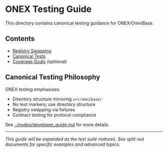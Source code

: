 <!-- === OmniNode:Metadata ===
<!-- metadata_version: 0.1.0 -->
<!-- protocol_version: 0.1.0 -->
<!-- owner: OmniNode Team -->
<!-- copyright: OmniNode Team -->
<!-- schema_version: 0.1.0 -->
<!-- name: README.md -->
<!-- version: 1.0.0 -->
<!-- uuid: 38f98629-2efd-4d8d-a18b-9058859794d0 -->
<!-- author: OmniNode Team -->
<!-- created_at: 2025-05-21T12:41:40.162595 -->
<!-- last_modified_at: 2025-05-21T16:42:46.055419 -->
<!-- description: Stamped by ONEX -->
<!-- state_contract: state_contract://default -->
<!-- lifecycle: active -->
<!-- hash: 867a8111a25897eb1d5be4aaeccb94dc56bdb01b79cf77ac4c03f81b82429a06 -->
<!-- entrypoint: {'type': 'python', 'target': 'README.md'} -->
<!-- runtime_language_hint: python>=3.11 -->
<!-- namespace: onex.stamped.README -->
<!-- meta_type: tool -->
<!-- === /OmniNode:Metadata === -->

<!-- === OmniNode:Metadata ===
<!-- metadata_version: 0.1.0 -->
<!-- protocol_version: 0.1.0 -->
<!-- owner: OmniNode Team -->
<!-- copyright: OmniNode Team -->
<!-- schema_version: 0.1.0 -->
<!-- name: README.md -->
<!-- version: 1.0.0 -->
<!-- uuid: 5b10bb37-2c24-4c1e-a9bd-c233bfc624e0 -->
<!-- author: OmniNode Team -->
<!-- created_at: 2025-05-21T12:33:43.437942 -->
<!-- last_modified_at: 2025-05-21T16:39:56.742521 -->
<!-- description: Stamped by ONEX -->
<!-- state_contract: state_contract://default -->
<!-- lifecycle: active -->
<!-- hash: 33fefc36cc2b4d4b26cc19705445f5df686b57b3d920f30852f075d46ed8a92f -->
<!-- entrypoint: {'type': 'python', 'target': 'README.md'} -->
<!-- runtime_language_hint: python>=3.11 -->
<!-- namespace: onex.stamped.README -->
<!-- meta_type: tool -->
<!-- === /OmniNode:Metadata === -->

<!-- === OmniNode:Metadata ===
<!-- metadata_version: 0.1.0 -->
<!-- protocol_version: 0.1.0 -->
<!-- owner: OmniNode Team -->
<!-- copyright: OmniNode Team -->
<!-- schema_version: 0.1.0 -->
<!-- name: README.md -->
<!-- version: 1.0.0 -->
<!-- uuid: 2ca7ccca-168b-437d-b2c3-be3aad0f65d2 -->
<!-- author: OmniNode Team -->
<!-- created_at: 2025-05-21T09:28:42.665149 -->
<!-- last_modified_at: 2025-05-21T16:24:00.310938 -->
<!-- description: Stamped by ONEX -->
<!-- state_contract: state_contract://default -->
<!-- lifecycle: active -->
<!-- hash: 371af1317a13e22a02b98ba016ad48d0dbbb82a3e866f2e27fbaa324df84d463 -->
<!-- entrypoint: {'type': 'python', 'target': 'README.md'} -->
<!-- runtime_language_hint: python>=3.11 -->
<!-- namespace: onex.stamped.README -->
<!-- meta_type: tool -->
<!-- === /OmniNode:Metadata === -->

# ONEX Testing Guide

This directory contains canonical testing guidance for ONEX/OmniBase.

## Contents

- [Registry Swapping](./registry_swapping.md)
- [Canonical Tests](./canonical_tests.md)
- [Coverage Goals](./coverage_goals.md) *(optional)*

## Canonical Testing Philosophy

ONEX testing emphasizes:
- Directory structure mirroring `src/omnibase/`
- No test markers; use directory structure
- Registry swapping via fixtures
- Contract testing for protocol compliance

See [../nodes/developer_guide.md](../nodes/developer_guide.md) for more details.

---

*This guide will be expanded as the test suite matures. See split-out documents for specific examples and advanced topics.*
